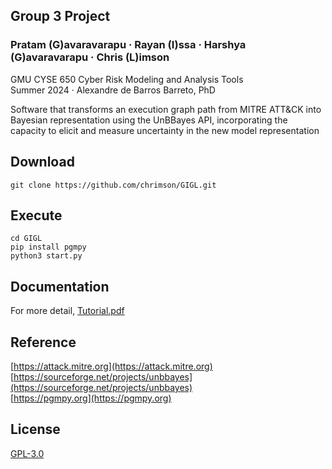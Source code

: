 ## Group 3 Project
### Pratam (G)avaravarapu · Rayan (I)ssa · Harshya (G)avaravarapu · Chris (L)imson
GMU CYSE 650 Cyber Risk Modeling and Analysis Tools  
Summer 2024 · Alexandre de Barros Barreto, PhD  

Software that transforms an execution graph path from MITRE ATT&amp;CK into Bayesian representation using the UnBBayes API, incorporating the capacity to elicit and measure uncertainty in the new model representation

## Download
```
git clone https://github.com/chrimson/GIGL.git
```

## Execute
```
cd GIGL
pip install pgmpy
python3 start.py
```

## Documentation
For more detail,
[Tutorial.pdf](Tutorial.pdf)

## Reference
[https://attack.mitre.org](https://attack.mitre.org)  
[https://sourceforge.net/projects/unbbayes](https://sourceforge.net/projects/unbbayes)  
[https://pgmpy.org](https://pgmpy.org)

## License
[GPL-3.0](LICENSE)
